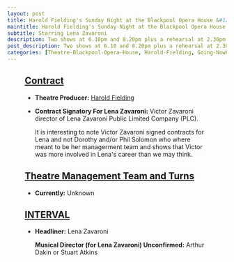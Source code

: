 ```yaml
---
layout: post
title: Harold Fielding's Sunday Night at the Blackpool Opera House &#124; 24 May 1981
maintitle: Harold Fielding's Sunday Night at the Blackpool Opera House
subtitle: Starring Lena Zavaroni
description: Two shows at 6.10pm and 8.20pm plus a rehearsal at 2.30pm The Contract for the show was signed by Victor Zavaroni.
post_description: Two shows at 6.10 and 8.20pm plus a rehearsal at 2.30pm
categories: [Theatre-Blackpool-Opera-House, Harold-Fielding, Going-Nowhere, OnThisDay24May]
---
```


<figure class="fig3">
<div class="CardLayout">
<div class="CardItem">
<h2 id="infobox1" class="infobox"><a href="#infobox1">Contract</a></h2>
<div class="CardItem split">
<ul>
<li><strong>Theatre Producer:</strong> <a href="/1916-12-04-harold-fielding">Harold Fielding</a></li>
<li>
<p><strong>Contract Signatory For Lena Zavaroni:</strong> Victor Zavaroni director of Lena Zavaroni Public Limited Company (PLC).</p>
<p>It is interesting to note Victor Zavaroni signed contracts for Lena and not Dorothy and/or Phil Solomon who where meant to be her managerment team and shows that Victor was more involved in Lena's career than we may think.</p>
</li>
</ul>
</div></div></div>
</figure>

<figure class="fig3">
<div class="CardLayout">
<div class="CardItem">
<h2 id="infobox2" class="infobox"><a href="#infobox2">Theatre Management Team and Turns</a></h2>
<div class="CardItem split">
<ul>
<li><strong>Currently:</strong> Unknown</li>
</ul>
<h2 id="infobox3" class="infobox"><a href="#infobox3">INTERVAL</a></h2>
<ul>
<li>
<p><strong>Headliner:</strong> Lena Zavaroni</p>
<p><strong>Musical Director (for Lena Zavaroni) Unconfirmed:</strong> Arthur Dakin or Stuart Atkins</p>
</li>
</ul>
</div></div></div>
</figure>
